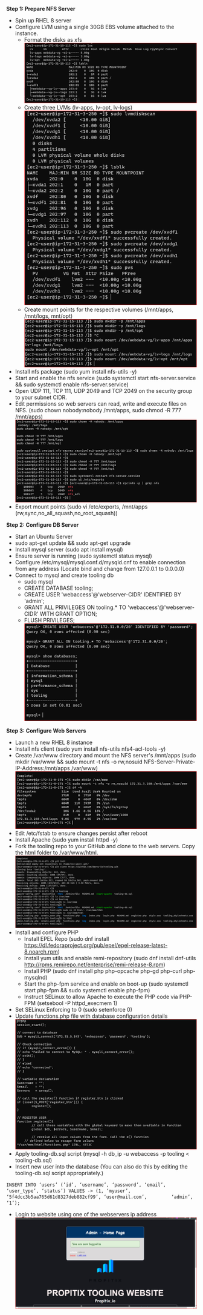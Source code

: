**Step 1: Prepare NFS Server**
  - Spin up RHEL 8 server
  - Configure LVM using a single 30GB EBS volume attached to the instance.
    - Format the disks as xfs ![](./images/lsblk.PNG)
    - Create three LVMs (lv-apps, lv-opt, lv-logs) ![](./images/pvc-lvm.PNG)
    - Create mount points for the respective volumes (/mnt/apps, /mnt/logs, mnt/opt) ![](./images/make-mnt.PNG)
  - Install nfs package (sudo yum install nfs-utils -y)
  - Start and enable the nfs service (sudo systemctl start nfs-server.service && sudo systemctl enable nfs-server.service)
  - Open UDP 111, TCP 111, UDP 2049 and TCP 2049 on the security group to your subnet CIDR. 
  - Edit permissions so web servers can read, write and execute files on NFS. (sudo chown nobody:nobody /mnt/apps, sudo chmod -R 777 /mnt/apps) ![](./images/chown.PNG)
  - Export mount points (sudo vi /etc/exports, /mnt/apps <Subnet-CIDR>(rw,sync,no_all_squash,no_root_squash)) 

**Step 2: Configure DB Server**
  - Start an Ubuntu Server
  - sudo apt-get update && sudo apt-get upgrade
  - Install mysql server (sudo apt install mysql)
  - Ensure server is running (sudo systemctl status mysql) 
  - Configure /etc/mysql/mysql.conf.d/mysqld.cnf to enable connection from any address (Locate bind and change from 127.0.0.1 to 0.0.0.0) 
  - Connect to mysql and create tooling db
    - sudo mysql
    - CREATE DATABASE tooling;
    - CREATE USER 'webaccess'@'webserver-CIDR' IDENTIFIED BY 'admin';
    - GRANT ALL PRIVILEGES ON tooling.* TO 'webaccess'@'webserver-CIDR' WITH GRANT OPTION;
    - FLUSH PRIVILEGES; ![](./images/mysql-user.PNG)

**Step 3: Configure Web Servers**
  - Launch a new RHEL 8 instance
  - Install nfs client (sudo yum install nfs-utils nfs4-acl-tools -y)
  - Create /var/www directory and mount the NFS server's /mnt/apps (sudo mkdir /var/www && sudo mount -t nfs -o rw,nosuid NFS-Server-Private-IP-Address:/mnt/apps /var/www) ![](./images/webserver1-mnt.PNG)
  - Edit /etc/fstab to ensure changes persist after reboot 
  - Install Apache (sudo yum install httpd -y)
  - Fork the tooling repo to your GitHub and clone to the web servers. Copy the html folder to /var/www/html. ![](./images/fork-deploy.PNG)
  - Install and configure PHP
    - Install EPEL Repo (sudo dnf install https://dl.fedoraproject.org/pub/epel/epel-release-latest-8.noarch.rpm)
    - Install yum utils and enable remi-repository (sudo dnf install dnf-utils http://rpms.remirepo.net/enterprise/remi-release-8.rpm)
    - Install PHP (sudo dnf install php php-opcache php-gd php-curl php-mysqlnd)
    - Start the php-fpm service and enable on boot-up (sudo systemctl start php-fpm && sudo systemctl enable php-fpm)
    - Instruct SELinux to allow Apache to execute the PHP code via PHP-FPM (setsebool -P httpd_execmem 1)
  - Set SELinux Enforcing to 0 (sudo setenforce 0)
  - Update functions.php file with database configuration details ![](./images/website-update.PNG)
  - Apply tooling-db.sql script (mysql -h db_ip -u webaccess -p tooling < tooling-db.sql)
  - Insert new user into the database (You can also do this by editing the tooling-db.sql script appropriately.) 
  ```
  INSERT INTO ‘users’ (’id’, ‘username’, ‘password’, ‘email’, ‘user_type’, ‘status’) VALUES -> (1, ‘myuser’, ‘5f4dcc3b5aa765d61d8327deb882cf99’, ‘user@mail.com’,         ‘admin’, ‘1’);
  ```
  - Login to website using one of the webservers ip address ![](./images/website.PNG)
